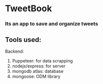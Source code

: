 # TweetBook

### Its an app to save and organize tweets

## Tools used:

Backend:

1. Puppeteer: for data scrapping
2. nodejs/express: for server
3. mongodb atlas: database
4. mongoose: ODM library
